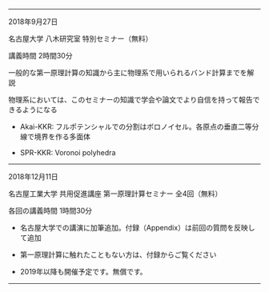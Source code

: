 ----------
2018年9月27日

名古屋大学 八木研究室 特別セミナー（無料）

講義時間 2時間30分

一般的な第一原理計算の知識から主に物理系で用いられるバンド計算までを解説

物理系においては、このセミナーの知識で学会や論文でより自信を持って報告できるようになる


- Akai-KKR: フルポテンシャルでの分割はボロノイセル。各原点の垂直二等分線で境界を作る多面体

- SPR-KKR: Voronoi polyhedra

----------
2018年12月11日

名古屋工業大学 共用促進講座 第一原理計算セミナー 全4回（無料）

各回の講義時間 1時間30分

- 名古屋大学での講演に加筆追加。付録（Appendix）は前回の質問を反映して追加
- 第一原理計算に触れたこともない方は、付録からご覧ください

- 2019年以降も開催予定です。無償です。
----------
